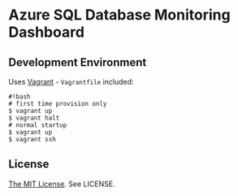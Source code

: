 # Azure SQL Database Monitoring Dashboard

## Development Environment

Uses [Vagrant](https://www.vagrantup.com/) - `Vagrantfile` included:

```
#!bash
# first time provision only
$ vagrant up
$ vagrant halt
# normal startup
$ vagrant up
$ vagrant ssh
```

## License

[The MIT License](http://en.wikipedia.org/wiki/MIT_License). See LICENSE.
